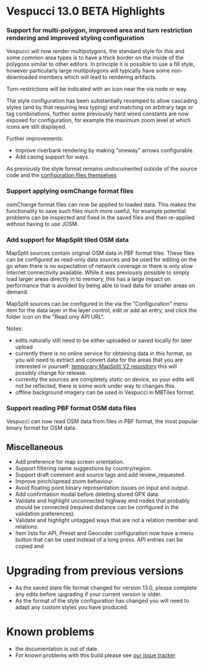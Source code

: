 # Vespucci 13.0 BETA Highlights

### Support for multi-polygon, improved area and turn restriction rendering and improved styling configuration

Vespucci will now render multipolygons, the standard style for this and some common area types is to have a thick border on the inside of the polygons similar to other editors. In principle it is possible to use a fill style, however particularly large multipolygons will typically have some non-downloaded members which will lead to rendering artifacts.

Turn-restrictions will be indicated with an icon near the via node or way.

The style configuration has been substantially revamped to allow cascading styles (and by that requiring less typing) and matching on arbitrary tags or tag combinations, further some previously hard wired constants are now exposed for configuration, for example the maximum zoom level at which icons are still displayed.

Further improvements:
* Improve riverbank rendering by making "oneway" arrows configurable.
* Add casing support for ways.

As previously the style format remains undocumented outside of the source code and the [configuration files themselves](https://raw.githubusercontent.com/MarcusWolschon/osmeditor4android/master/src/main/assets/Color-round-profile.xml)

### Support applying osmChange format files

osmChange format files can now be applied to loaded data. This makes the functionality to save such files much more useful, for example potential problems can be inspected and fixed in the saved files and then re-applied without having to use JOSM.

### Add support for MapSplit tiled OSM data

MapSplit sources contain original OSM data in PBF format tiles. These files can be configured as read-only data sources and be used for editing on the go when there is no expectation of network coverage or there is only slow Internet connectivity available. While it was previously possible to simply load larger areas directly in to memory, this has a large impact on performance that is avoided by being able to load data for smaller areas on demand.

MapSplit sources can be configured in the via the "Configuration" menu item for the data layer in the layer control, edit or add an entry, and click the folder icon on the "Read.only API URL". 

Notes:
* edits naturally still need to be either uploaded or saved locally for later upload
* currently there is no online service for obtaining data in this format, so you will need to extract and convert data for the areas that you are interested in yourself: [temporary MapSplit V2 repository](https://github.com/simonpoole/mapsplit/tree/v2) this will possibly change for release. 
* currently the sources are completely static on device, so your edits will not be reflected, there is some work under way to changes this.
* offline background imagery can be used in Vespucci in MBTiles format.

### Support reading PBF format OSM data files

Vespucci can now read OSM data from files in PBF format, the most popular binary format for OSM data. 

## Miscellaneous

* Add preference for map screen orientation.
* Support filtering name suggestions by country/region.
* Support draft comment and source tags and add review_requested.
* Improve pinch/spread zoom behaviour.
* Avoid floating point binary representation issues on input and output.
* Add confirmation modal before deleting stored GPX data.
* Validate and highlight unconnected highway end nodes that probably should be connected (required distance can be configured in the validation preferences).
* Validate and highlight untagged ways that are not a relation member and relations.
* Item lists for API, Preset and Geocoder configuration now have a menu button that can be used instead of a long press. API entries can be copied and 

# Upgrading from previous versions

* As the saved state file format changed for version 13.0, please complete any edits before upgrading if your current version is older.
* As the format of the style configuration has changed you will need to adapt any custom styles you have produced.

# Known problems

* the documentation is out of date.
* For known problems with this build please see [our issue tracker](https://github.com/MarcusWolschon/osmeditor4android/issues)

